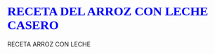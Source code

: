 # <span style="color:blue;font-family:Castellar;font-size:18:">**RECETA DEL ARROZ CON LECHE CASERO**</span>  

RECETA ARROZ CON LECHE
